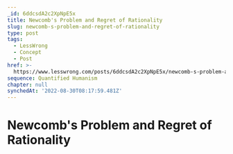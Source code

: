 ```yaml
---
_id: 6ddcsdA2c2XpNpE5x
title: Newcomb's Problem and Regret of Rationality
slug: newcomb-s-problem-and-regret-of-rationality
type: post
tags:
  - LessWrong
  - Concept
  - Post
href: >-
  https://www.lesswrong.com/posts/6ddcsdA2c2XpNpE5x/newcomb-s-problem-and-regret-of-rationality
sequence: Quantified Humanism
chapter: null
synchedAt: '2022-08-30T08:17:59.481Z'
---
```


# Newcomb's Problem and Regret of Rationality
